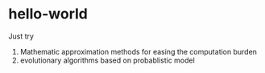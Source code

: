 # hello-world
Just try
1. Mathematic approximation methods for easing the computation burden
2. evolutionary algorithms based on probablistic model
